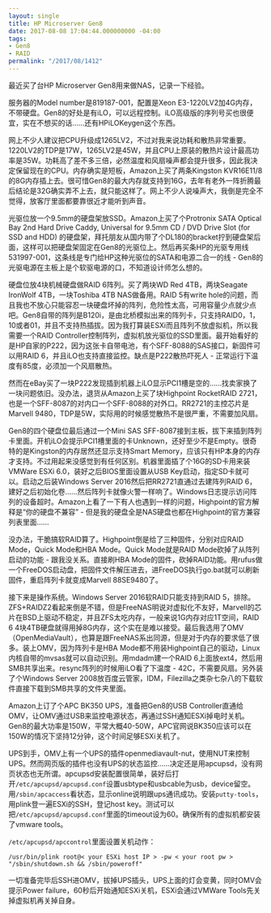 ```yaml
---
layout: single
title: HP Microserver Gen8
date: 2017-08-08 17:04:44.000000000 -04:00
tags:
- Gen8
- RAID
permalink: "/2017/08/1412"
---
```

最近买了台HP Microserver Gen8用来做NAS，记录一下经验。

服务器的Model number是819187-001，配置是Xeon E3-1220LV2加4G内存，不带硬盘。Gen8的好处是有iLO，可以远程控制。iLO高级版的序列号买也很便宜，实在不想买的话……还有HPiLOKeygen这个东西。

网上不少人建议把CPU升级成1265LV2，不过对我来说功耗和散热非常重要。1220LV2的TDP是17W，1265LV2是45W，并且CPU上原装的散热片设计最高功率是35W。功耗高了差不多三倍，必然温度和风扇噪声都会提升很多，因此我决定保留现在的CPU。内存确实是短板，Amazon上买了两条Kingston KVR16E11/8的8G内存插上去。很可惜Gen8的最大内存就支持到16G，去年有老外一阵折腾最后结论是32G确实弄不上去，就只能这样了。网上不少人说噪声大，我倒是完全不觉得，放客厅里面都要靠很近才能听到声音。

光驱位放一个9.5mm的硬盘架放SSD。Amazon上买了个Protronix SATA Optical Bay 2nd Hard Drive Caddy, Universal for 9.5mm CD / DVD Drive Slot (for SSD and HDD) 的硬盘架，拜托朋友从国内带了个DL180的bracket拧到硬盘架后面，这样可以把硬盘架固定在Gen8的光驱位上。然后再买条HP的光驱专用线531997-001，这条线是专门给HP这种光驱位的SATA和电源二合一的线 - Gen8的光驱电源在主板上是个软驱电源的口，不知道设计师怎么想的。

硬盘位放4块机械硬盘做RAID 6阵列。买了两块WD Red 4TB，两块Seagate IronWolf 4TB，一块Toshiba 4TB NAS做备用。RAID 5有write hole的问题，而且我也不放心只能容忍一块硬盘坏掉的阵列，危险性太高，可用容量少点就少点吧。Gen8自带的阵列是B120i，是由北桥模拟出来的阵列卡，只支持RAID0，1，10或者01，并且不支持热插拔。因为我打算装ESXi而且阵列不放虚拟机，所以我需要一个RAID Controller控制阵列，虚拟机放光驱位的SSD里面。最开始看好的是HP自家的P222，因为这张卡自带电池，有个SFF-8088的SAS接口，新固件可以用RAID 6，并且iLO也支持直接监控。缺点是P222散热吓死人 - 正常运行下温度有85度，必须加一个风扇散热。

然而在eBay买了一块P222发现插到机器上iLO显示PCI1槽是空的……找卖家换了一块问题依旧。没办法，退货从Amazon上买了块Highpoint RocketRAID 2721，也是一个SFF-8087的对内口一个SFF-8088的对外口。RR2721的主控芯片是Marvell 9480，TDP是5W，实际用的时候感觉散热不是很严重，不需要加风扇。

Gen8的四个硬盘位最后通过一个Mini SAS SFF-8087接到主板，拔下来插到阵列卡里面。开机iLO会提示PCI1槽里面的卡Unknown，还好至少不是Empty。很奇特的是Kingston的内存居然还显示支持Smart Memory，应该只有HP本身的内存才支持。不过用起来没感觉到有任何区别。机器里面插了个16G的SD卡用来装VMWare ESXi 6.0，装好之后BIOS里面设置从USB Key启动，指定SD卡就可以。启动之后装Windows Server 2016然后把RR2721直通过去建阵列RAID 6，建好之后初始化卷……然后阵列卡就像火警一样响了。Windows日志提示访问阵列的设备超时。Amazon上看了一下有人也遇到一样的问题，Highpoint的官方解释是“你的硬盘不兼容” - 但是我的硬盘全是NAS硬盘也都在Highpoint的官方兼容列表里面……

没办法，干脆搞软RAID算了。Highpoint倒是给了三种固件，分别对应RAID Mode，Quick Mode和HBA Mode。Quick Mode就是RAID Mode砍掉了从阵列启动的功能 - 跟我没关系。直接刷HBA Mode的固件，砍掉RAID功能。用rufus做一个FreeDOS启动盘，把固件文件解压进去，进FreeDOS执行go.bat就可以刷新固件，重启阵列卡就变成Marvell 88SE9480了。

接下来是操作系统。Windows Server 2016软RAID只能支持到RAID 5，排除。ZFS+RAIDZ2看起来倒是不错，但是FreeNAS明说对虚拟化不友好，Marvell的芯片在BSD上驱动不稳定，并且ZFS太吃内存，一般来说1G内存对应1T空间，RAID 6 4块4TB硬盘就得用掉8G内存，这个实在是难以接受。最后我选用了OMV（OpenMediaVault），也算是跟FreeNAS系出同源，但是对于内存的要求低了很多。装上OMV，因为阵列卡是HBA Mode都不用装Highpoint自己的驱动，Linux内核自带的mvsas就可以自动识别。用mdadm建一个RAID 6上面放ext4，然后用SMB共享出来。resync阵列的时候用iLO看了下温度 - 42C，不需要风扇。另外装了个Windows Server 2008放百度云管家，IDM，Filezilla之类杂七杂八的下载软件直接下载到SMB共享的文件夹里面。

Amazon上订了个APC BK350 UPS，准备把Gen8的USB Controller直通给OMV，让OMV通过USB来监控电源状态，再通过SSH通知ESXi掉电时关机。Gen8的最大功率是150W，平常大概40-50W，APC官网说BK350应该可以在150W的情况下坚持12分钟，这个时间足够ESXi关机了。

UPS到手，OMV上有一个UPS的插件openmediavault-nut，使用NUT来控制UPS。然而网页版的插件也没有UPS的状态监控……决定还是用apcupsd，没有网页状态也无所谓。apcupsd安装配置很简单，装好后打开`/etc/apcupsd/apcupsd.conf`设置usbtype和usbcable为usb，device留空。用`/sbin/apcaccess`看状态，显示online说明跟ups通讯成功。安装`putty-tools`，用plink登一遍ESXi的SSH，登记host key。测试可以把`/etc/apcupsd/apcupsd.conf`里面的timeout设为60。确保所有的虚拟机都安装了vmware tools。

`/etc/apcupsd/apccontrol`里面设置关机动作：

```
/usr/bin/plink root@< your ESXi host IP > -pw < your root pw > "/sbin/shutdown.sh && /sbin/poweroff"
```

一切准备完毕后SSH进OMV，拔掉UPS插头，UPS上面的灯会变黄，同时OMV会提示Power failure，60秒后开始通知ESXi关机，ESXi会通过VMWare Tools先关掉虚拟机再关掉自身。